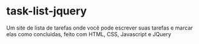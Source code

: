# task-list-jquery
Um site de lista de tarefas onde você pode escrever suas tarefas e marcar elas como concluidas, feito com HTML, CSS, Javascript e JQuery
